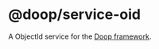 @doop/service-oid
==================

A ObjectId service for the [Doop framework](https://github.com/MomsFriendlyDevCo/Doop).

